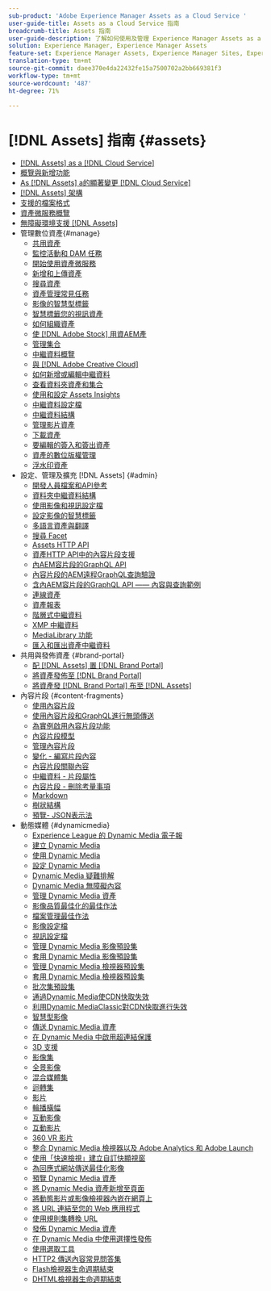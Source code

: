 ```yaml
---
sub-product: 'Adobe Experience Manager Assets as a Cloud Service '
user-guide-title: Assets as a Cloud Service 指南
breadcrumb-title: Assets 指南
user-guide-description: 了解如何使用及管理 Experience Manager Assets as a Cloud Service。
solution: Experience Manager, Experience Manager Assets
feature-set: Experience Manager Assets, Experience Manager Sites, Experience Manager
translation-type: tm+mt
source-git-commit: daee370e4da22432fe15a7500702a2bb669381f3
workflow-type: tm+mt
source-wordcount: '487'
ht-degree: 71%

---
```



# [!DNL Assets] 指南  {#assets}

+ [[!DNL Assets] as a [!DNL Cloud Service]](/help/assets/home.md)
+ [概覽與新增功能](overview.md)
+ [As  [!DNL Assets] a的顯著變更 [!DNL Cloud Service]](assets-cloud-changes.md)
+ [[!DNL Assets] 架構](architecture.md)
+ [支援的檔案格式](file-format-support.md)
+ [資產微服務概覽](asset-microservices-overview.md)
+ [無障礙環境支援 [!DNL Assets]](accessibility.md)
+ 管理數位資產{#manage}
   + [共用資產](share-assets.md)
   + [監控活動和 DAM 任務](assets-activity-history.md)
   + [開始使用資產微服務](asset-microservices-configure-and-use.md)
   + [新增和上傳資產](add-assets.md)
   + [搜尋資產](search-assets.md)
   + [資產管理常見任務](manage-digital-assets.md)
   + [影像的智慧型標籤](smart-tags.md)
   + [智慧標籤您的視訊資產](smart-tags-video-assets.md)
   + [如何組織資產](organize-assets.md)
   + [使 [!DNL Adobe Stock] 用資AEM產](aem-assets-adobe-stock.md)
   + [管理集合](manage-collections.md)
   + [中繼資料概覽](manage-metadata.md)
   + [與 [!DNL Adobe Creative Cloud]](aem-cc-integration-best-practices.md)
   + [如何新增或編輯中繼資料](meta-edit.md)
   + [查看資料夾資產和集合](bulk-approval.md)
   + [使用和設定 Assets Insights](assets-insights.md)
   + [中繼資料設定檔](metadata-profiles.md)
   + [中繼資料結構](metadata-schemas.md)
   + [管理影片資產](manage-video-assets.md)
   + [下載資產](download-assets-from-aem.md)
   + [要編輯的簽入和簽出資產](check-out-and-submit-assets.md)
   + [資產的數位版權管理](drm.md)
   + [浮水印資產](watermark-assets.md)
+ 設定、管理及擴充 [!DNL Assets] {#admin}
   + [開發人員檔案和API參考](developer-reference-material-apis.md)
   + [資料夾中繼資料結構](folder-metadata-schema.md)
   + [使用影像和視訊設定檔](/help/assets/dynamic-media/about-image-video-profiles.md)
   + [設定影像的智慧標籤](smart-tags-configuration.md)
   + [多語言資產與翻譯](translate-assets.md)
   + [搜尋 Facet](search-facets.md)
   + [Assets HTTP API](mac-api-assets.md)
   + [資產HTTP API中的內容片段支援](content-fragments/assets-api-content-fragments.md)
   + [內AEM容片段的GraphQL API](content-fragments/graphql-api-content-fragments.md)
   + [內容片段的AEM遠程GraphQL查詢驗證](content-fragments/graphql-authentication-content-fragments.md)
   + [含內AEM容片段的GraphQL API —— 內容與查詢範例](/help/assets/content-fragments/content-fragments-graphql-samples.md)
   + [連線資產](use-assets-across-connected-assets-instances.md)
   + [資產報表](asset-reports.md)
   + [階層式中繼資料](cascading-metadata.md)
   + [XMP 中繼資料](xmp-metadata.md)
   + [MediaLibrary 功能](medialibrary.md)
   + [匯入和匯出資產中繼資料](metadata-import-export.md)
+ 共用與發佈資產 {#brand-portal}
   + [配 [!DNL Assets] 置 [!DNL Brand Portal]](configure-aem-assets-with-brand-portal.md)
   + [將資產發佈至 [!DNL Brand Portal]](publish-to-brand-portal.md)
   + [將資產發 [!DNL Brand Portal] 布至 [!DNL Assets]](https://experienceleague.adobe.com/docs/experience-manager-brand-portal/using/asset-sourcing-in-brand-portal/brand-portal-asset-sourcing.html?lang=en)
+ 內容片段 {#content-fragments}
   + [使用內容片段](content-fragments/content-fragments.md)
   + [使用內容片段和GraphQL進行無頭傳送](content-fragments/content-fragments-graphql.md)
   + [為實例啟用內容片段功能](content-fragments/content-fragments-configuration-browser.md)
   + [內容片段模型](content-fragments/content-fragments-models.md)
   + [管理內容片段](content-fragments/content-fragments-managing.md)
   + [變化 - 編寫片段內容](content-fragments/content-fragments-variations.md)
   + [內容片段關聯內容](content-fragments/content-fragments-assoc-content.md)
   + [中繼資料 - 片段屬性](content-fragments/content-fragments-metadata.md)
   + [內容片段 - 刪除考量事項](content-fragments/content-fragments-delete.md)
   + [Markdown](content-fragments/content-fragments-markdown.md)
   + [樹狀結構](/help/assets/content-fragments/content-fragments-structure-tree.md)
   + [預覽- JSON表示法](/help/assets/content-fragments/content-fragments-json-preview.md)
+ 動態媒體 {#dynamicmedia}
   + [Experience League 的 Dynamic Media 電子報](dynamic-media/dynamic-media-newsletter.md)
   + [建立 Dynamic Media](dynamic-media/administering-dynamic-media.md)
   + [使用 Dynamic Media](dynamic-media/dynamic-media.md)
   + [設定 Dynamic Media](dynamic-media/config-dm.md)
   + [Dynamic Media 疑難排解](dynamic-media/troubleshoot-dm.md)
   + [Dynamic Media 無障礙內容](dynamic-media/accessibility-dm.md)
   + [管理 Dynamic Media 資產](dynamic-media/managing-assets.md)
   + [影像品質最佳化的最佳作法](dynamic-media/best-practices-for-optimizing-the-quality-of-your-images.md)
   + [檔案管理最佳作法](dynamic-media/best-practices-for-file-management.md)
   + [影像設定檔](dynamic-media/image-profiles.md)
   + [視訊設定檔](dynamic-media/video-profiles.md)
   + [管理 Dynamic Media 影像預設集](dynamic-media/managing-image-presets.md)
   + [套用 Dynamic Media 影像預設集](dynamic-media/image-presets.md)
   + [管理 Dynamic Media 檢視器預設集](dynamic-media/managing-viewer-presets.md)
   + [套用 Dynamic Media 檢視器預設集](dynamic-media/viewer-presets.md)
   + [批次集預設集](dynamic-media/batch-set-presets-dm.md)
   + [通過Dynamic Media使CDN快取失效](dynamic-media/invalidate-cdn-cache-dynamic-media.md)
   + [利用Dynamic MediaClassic對CDN快取進行失效](dynamic-media/invalidate-cdn-cache-dm-classic.md)
   + [智慧型影像](dynamic-media/imaging-faq.md)
   + [傳送 Dynamic Media 資產](dynamic-media/delivering-dynamic-media-assets.md)
   + [在 Dynamic Media 中啟用超連結保護](dynamic-media/hotlink-protection.md)
   + [3D 支援](dynamic-media/assets-3d.md)
   + [影像集](dynamic-media/image-sets.md)
   + [全景影像](dynamic-media/panoramic-images.md)
   + [混合媒體集](dynamic-media/mixed-media-sets.md)
   + [迴轉集](dynamic-media/spin-sets.md)
   + [影片](dynamic-media/video.md)
   + [輪播橫幅](dynamic-media/carousel-banners.md)
   + [互動影像](dynamic-media/interactive-images.md)
   + [互動影片](dynamic-media/interactive-videos.md)
   + [360 VR 影片](dynamic-media/360-video.md)
   + [整合 Dynamic Media 檢視器以及 Adobe Analytics 和 Adobe Launch](dynamic-media/launch.md)
   + [使用「快速檢視」建立自訂快顯視窗](dynamic-media/custom-pop-ups.md)
   + [為回應式網站傳送最佳化影像](dynamic-media/responsive-site.md)
   + [預覽 Dynamic Media 資產](dynamic-media/previewing-assets.md)
   + [將 Dynamic Media 資產新增至頁面](dynamic-media/adding-dynamic-media-assets-to-pages.md)
   + [將動態影片或影像檢視器內嵌在網頁上](dynamic-media/embed-code.md)
   + [將 URL 連結至您的 Web 應用程式](dynamic-media/linking-urls-to-yourwebapplication.md)
   + [使用規則集轉換 URL](dynamic-media/using-rulesets-to-transform-urls.md)
   + [發佈 Dynamic Media 資產](dynamic-media/publishing-dynamicmedia-assets.md)
   + [在 Dynamic Media 中使用選擇性發佈](dynamic-media/selective-publishing.md)
   + [使用選取工具](dynamic-media/working-with-selectors.md)
   + [HTTP2 傳送內容常見問答集](dynamic-media/http2faq.md)
   + [Flash檢視器生命週期結束](dynamic-media/flash-viewers-eol.md)
   + [DHTML檢視器生命週期結束](dynamic-media/dhtml-viewer-endoflifefaqs.md)
